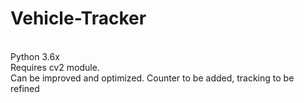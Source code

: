 # Vehicle-Tracker

<br>Python 3.6x</br>
Requires cv2 module.
<br>Can be improved and optimized. Counter to be added, tracking to be refined</br>
